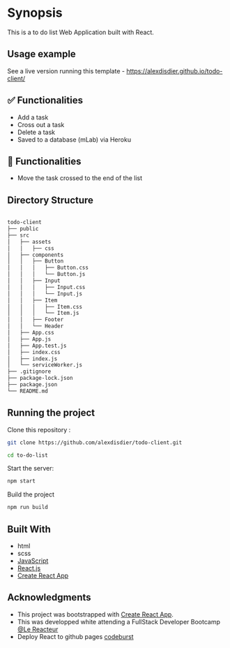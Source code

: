 # Synopsis

This is a to do list Web Application built with React.

## Usage example

See a live version running this template - https://alexdisdier.github.io/todo-client/

## ✅ Functionalities

- Add a task
- Cross out a task
- Delete a task
- Saved to a database (mLab) via Heroku

## 🚧 Functionalities

- Move the task crossed to the end of the list

## Directory Structure

```bash

todo-client
├── public
├── src
│   ├── assets
│   │   ├── css
│   ├── components
│   │   ├── Button
│   │   │   ├── Button.css
│   │   │   └── Button.js
│   │   ├── Input
│   │   │   ├── Input.css
│   │   │   └── Input.js
│   │   ├── Item
│   │   │   ├── Item.css
│   │   │   └── Item.js
│   │   ├── Footer
│   │   └── Header
│   ├── App.css
│   ├── App.js
│   ├── App.test.js
│   ├── index.css
│   ├── index.js
│   └── serviceWorker.js
├── .gitignore
├── package-lock.json
├── package.json
└── README.md

```

## Running the project

Clone this repository :

```bash
git clone https://github.com/alexdisdier/todo-client.git

cd to-do-list
```

Start the server:

```bash
npm start
```

Build the project

```bash
npm run build
```

## Built With

- html
- scss
- [JavaScript](https://developer.mozilla.org/bm/docs/Web/JavaScript)
- [React.js](https://reactjs.org/docs/hello-world.html)
- [Create React App](https://facebook.github.io/create-react-app/docs/getting-started)

## Acknowledgments

- This project was bootstrapped with [Create React App](https://github.com/facebook/create-react-app).
- This was developped white attending a FullStack Developer Bootcamp [@Le Reacteur](https://www.lereacteur.io)
- Deploy React to github pages [codeburst](https://codeburst.io/deploy-react-to-github-pages-to-create-an-amazing-website-42d8b09cd4d)
